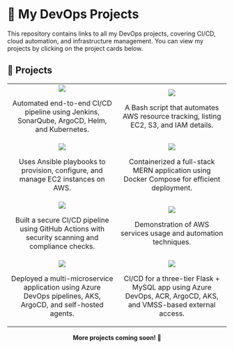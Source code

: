 # 🚀 My DevOps Projects  

This repository contains links to all my DevOps projects, covering CI/CD, cloud automation, and infrastructure management. You can view my projects by clicking on the project cards below.

## 🔗 Projects  

<table>
  <tr>
    <td width="50%" align="center">
      <a href="https://github.com/akshayachar03/CICD-Pipeline-Using-Jenkins/tree/main/java-maven-sonar-argocd-helm-k8s" target="_blank">
        <img src="https://img.shields.io/badge/CI%2FCD%20Pipeline%20using%20Jenkins-D24939?style=for-the-badge&logo=jenkins&logoColor=white" />
      </a>
      <p>Automated end-to-end CI/CD pipeline using Jenkins, SonarQube, ArgoCD, Helm, and Kubernetes.</p>
    </td>
    <td width="50%" align="center">
      <a href="https://github.com/akshayachar03/Shell-scripting-examples/tree/main/AWS-Resource_Tracker" target="_blank">
        <img src="https://img.shields.io/badge/AWS%20Resource%20Tracker-4EAA25?style=for-the-badge&logo=gnubash&logoColor=white" />
      </a>
      <p>A Bash script that automates AWS resource tracking, listing EC2, S3, and IAM details.</p>
    </td>
  </tr>
  <tr>
    <td width="50%" align="center">
      <a href="https://github.com/akshayachar03/Ansible-Projects/tree/main/Resource-Creation" target="_blank">
        <img src="https://img.shields.io/badge/Automating%20EC2%20Instance%20Management%20using%20Ansible-EE0000?style=for-the-badge&logo=ansible&logoColor=white"/>
      </a>
      <p>Uses Ansible playbooks to provision, configure, and manage EC2 instances on AWS.</p>
    </td>
    <td width="50%" align="center">
      <a href="https://github.com/akshayachar03/Docker-projects/tree/main/docker-compose" target="_blank">
        <img src="https://img.shields.io/badge/Containerizing%20a%20MERN%20Stack%20App%20using%20Docker%20Compose-2496ED?style=for-the-badge&logo=docker&logoColor=white" />
      </a>
      <p>Containerized a full-stack MERN application using Docker Compose for efficient deployment.</p>
    </td>
  </tr>
  <tr>
    <td width="50%" align="center">
      <a href="https://github.com/akshayachar03/devsecops-pipeline" target="_blank">
        <img src="https://img.shields.io/badge/DevSecOps%20Pipeline%20using%20GitHub%20Actions-24292F?style=for-the-badge&logo=githubactions&logoColor=white" />
      </a>
      <p>Built a secure CI/CD pipeline using GitHub Actions with security scanning and compliance checks.</p>
    </td>
    <td width="50%" align="center">
      <a href="https://github.com/akshayachar03/AWSDemo" target="_blank">
        <img src="https://img.shields.io/badge/AWS%20App%20Deployment-FF5733?style=for-the-badge&logo=cloudflare&logoColor=white" />
      </a>
      <p>Demonstration of AWS services usage and automation techniques.</p>
    </td>
  </tr>
  <tr>
    <td width="50%" align="center">
      <a href="https://github.com/akshayachar03/multi-microservice-app" target="_blank">
        <img src="https://img.shields.io/badge/Multi--Microservices%20Deployment%20with%20Azure%20DevOps%20and%20AKS-0078D4?style=for-the-badge&logo=azuredevops&logoColor=white" />
      </a>
      <p>Deployed a multi-microservice application using Azure DevOps pipelines, AKS, ArgoCD, and self-hosted agents.</p>
    </td>
    <td width="50%" align="center">
      <a href="https://github.com/akshayachar03/three-tier-slot-booking-app" target="_blank">
        <img src="https://img.shields.io/badge/Three--Tier%20Covid%20Slot%20Booking%20App%20with%20CI%2FCD%20on%20Azure-0089D6?style=for-the-badge&logo=microsoftazure&logoColor=white" />
      </a>
      <p>CI/CD for a three-tier Flask + MySQL app using Azure DevOps, ACR, ArgoCD, AKS, and VMSS-based external access.</p>
    </td>
  </tr>
</table>

<div align="center">
  <strong>More projects coming soon! 🚀</strong>
</div>
